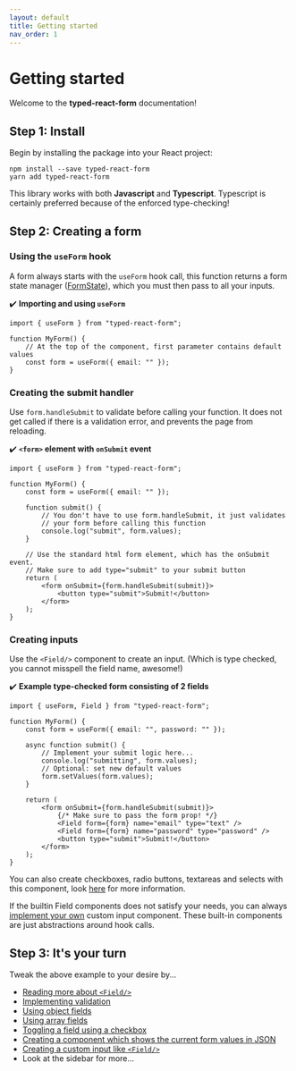 ```yaml
---
layout: default
title: Getting started
nav_order: 1
---
```


# Getting started

Welcome to the **typed-react-form** documentation!

## Step 1: Install

Begin by installing the package into your React project:

```
npm install --save typed-react-form
yarn add typed-react-form
```

This library works with both **Javascript** and **Typescript**. Typescript is certainly preferred because of the enforced type-checking!

## Step 2: Creating a form

### Using the `useForm` hook

A form always starts with the `useForm` hook call, this function returns a form state manager ([FormState](/typed-react-form/reference/FormState)), which you must then pass to all your inputs.

✔️ **Importing and using `useForm`**

```tsx
import { useForm } from "typed-react-form";

function MyForm() {
    // At the top of the component, first parameter contains default values
    const form = useForm({ email: "" });
}
```

<!-- <iframe src="https://codesandbox.io/embed/basic-typed-react-form-example-zz7uw?fontsize=14&hidenavigation=1&theme=dark"
     style="width:100%; height:500px; border:0; border-radius: 4px; overflow:hidden;"
     title="basic typed-react-form example"
     allow="accelerometer; ambient-light-sensor; camera; encrypted-media; geolocation; gyroscope; hid; microphone; midi; payment; usb; vr; xr-spatial-tracking"
     sandbox="allow-forms allow-modals allow-popups allow-presentation allow-same-origin allow-scripts"
   ></iframe> -->

### Creating the submit handler

Use `form.handleSubmit` to validate before calling your function. It does not get called if there is a validation error, and prevents the page from reloading.

✔️ **`<form>` element with `onSubmit` event**

```tsx
import { useForm } from "typed-react-form";

function MyForm() {
    const form = useForm({ email: "" });

    function submit() {
        // You don't have to use form.handleSubmit, it just validates
        // your form before calling this function
        console.log("submit", form.values);
    }

    // Use the standard html form element, which has the onSubmit event.
    // Make sure to add type="submit" to your submit button
    return (
        <form onSubmit={form.handleSubmit(submit)}>
            <button type="submit">Submit!</button>
        </form>
    );
}
```

### Creating inputs

Use the `<Field/>` component to create an input. (Which is type checked, you cannot misspell the field name, awesome!)

✔️ **Example type-checked form consisting of 2 fields**

```tsx
import { useForm, Field } from "typed-react-form";

function MyForm() {
    const form = useForm({ email: "", password: "" });

    async function submit() {
        // Implement your submit logic here...
        console.log("submitting", form.values);
        // Optional: set new default values
        form.setValues(form.values);
    }

    return (
        <form onSubmit={form.handleSubmit(submit)}>
            {/* Make sure to pass the form prop! */}
            <Field form={form} name="email" type="text" />
            <Field form={form} name="password" type="password" />
            <button type="submit">Submit!</button>
        </form>
    );
}
```

You can also create checkboxes, radio buttons, textareas and selects with this component, look [here](/typed-react-form/reference/Field) for more information.

If the builtin Field components does not satisfy your needs, you can always [implement your own](/typed-react-form/examples/Custom-input#example-custom-input) custom input component. These built-in components are just abstractions around hook calls.

## Step 3: It's your turn

Tweak the above example to your desire by...

-   [Reading more about `<Field/>`](/typed-react-form/reference/Field)
-   [Implementing validation](/typed-react-form/validation)
-   [Using object fields](/typed-react-form/advanced/Object-fields)
-   [Using array fields](/typed-react-form/advanced/Array-fields)
-   [Toggling a field using a checkbox](/typed-react-form/advanced/Toggling-a-field)
-   [Creating a component which shows the current form values in JSON](/typed-react-form/examples/Live-json-component)
-   [Creating a custom input like `<Field/>`](/typed-react-form/examples/Custom-input)
-   Look at the sidebar for more...
